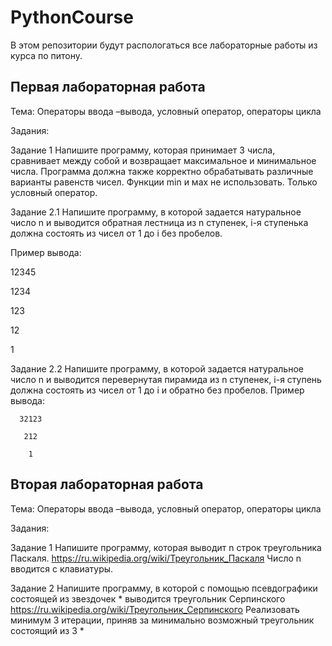 # PythonCourse
В этом репозитории будут распологаться все лабораторные работы из курса по питону.

## Первая лабораторная работа
Тема: Операторы ввода –вывода, условный оператор, операторы цикла

Задания:

Задание 1
Напишите программу, которая принимает 3 числа, сравнивает между собой и возвращает максимальное и минимальное числа. Программа должна также корректно обрабатывать различные варианты равенств чисел. Функции min и мах не использовать. Только условный оператор.

Задание 2.1
Напишите программу, в которой задается  натуральное число n и выводится обратная лестница из n ступенек, i-я ступенька должна состоять из чисел от 1 до i без пробелов.

Пример вывода:

12345

1234

123

12

1

Задание 2.2
Напишите программу, в которой задается натуральное число n и выводится перевернутая пирамида из n ступенек, i-я ступень должна состоять из чисел от 1 до i и обратно без пробелов.
Пример вывода:

      32123 
      
       212
       
        1

## Вторая лабораторная работа
Тема: Операторы ввода –вывода, условный оператор, операторы цикла

Задания:

Задание 1
Напишите программу, которая выводит n строк треугольника Паскаля. 
https://ru.wikipedia.org/wiki/Треугольник_Паскаля
Число n вводится с клавиатуры.

Задание 2
Напишите программу, в которой с помощью псевдографики состоящей из звездочек * выводится треугольник Серпинского
https://ru.wikipedia.org/wiki/Треугольник_Серпинского
Реализовать минимум 3 итерации, приняв за минимально возможный треугольник состоящий из 3 *

 
		                                  

